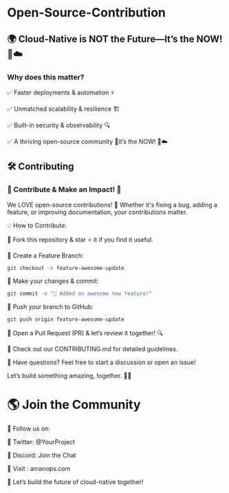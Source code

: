 # Open-Source-Contribution

## 🌍 Cloud-Native is NOT the Future—It’s the NOW! 🚀☁️

### Why does this matter?

✅ Faster deployments & automation ⚡

✅ Unmatched scalability & resilience 🏗️

✅ Built-in security & observability 🔍

✅ A thriving open-source community 🤝It’s the NOW! 🚀☁️

## 🛠️ Contributing

### 🤝 Contribute & Make an Impact! 🚀

We LOVE open-source contributions! 🎉 Whether it's fixing a bug, adding a feature, or improving documentation, your contributions matter.

💡 How to Contribute:

🔹 Fork this repository & star ⭐ it if you find it useful.

🔹 Create a Feature Branch:

```bash
git checkout -b feature-awesome-update
````
🔹 Make your changes & commit:

````bash
git commit -m "🚀 Added an awesome new feature!"
````
🔹 Push your branch to GitHub:

````bash
git push origin feature-awesome-update
````
🔹 Open a Pull Request (PR) & let’s review it together! 🔍

📖 Check out our CONTRIBUTING.md for detailed guidelines.

💬 Have questions? Feel free to start a discussion or open an issue!

Let’s build something amazing, together. 🚀🔥

# 🌎 Join the Community

📢 Follow us on:

🔹 Twitter: @YourProject

🔹 Discord: Join the Chat

🔹 Visit : amanops.com

🚀 Let’s build the future of cloud-native together!
 
